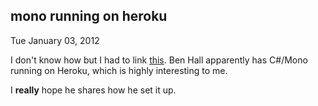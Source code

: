 
mono running on heroku
----------------------

Tue January 03, 2012

I don't know how but I had to link
[this](http://blog.benhall.me.uk/2012/01/experiment-deploying-c-mono-on-heroku.html).
Ben Hall apparently has C\#/Mono running on Heroku, which is highly
interesting to me.

I **really** hope he shares how he set it up.
